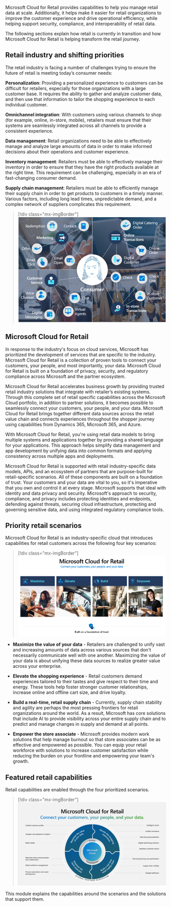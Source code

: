 Microsoft Cloud for Retail provides capabilities to help you manage retail data at scale. Additionally, it helps make it easier for retail organizations to improve the customer experience and drive operational efficiency, while helping support security, compliance, and interoperability of retail data.

The following sections explain how retail is currently in transition and how Microsoft Cloud for Retail is helping transform the retail journey.

## Retail industry and shifting priorities

The retail industry is facing a number of challenges trying to ensure the future of retail is meeting today’s consumer needs:

**Personalization**: Providing a personalized experience to customers can be difficult for retailers, especially for those organizations with a large customer base. It requires the ability to gather and analyze customer data, and then use that information to tailor the shopping experience to each individual customer.

**Omnichannel integration**: With customers using various channels to shop (for example, online, in-store, mobile), retailers must ensure that their systems are seamlessly integrated across all channels to provide a consistent experience.

**Data management**: Retail organizations need to be able to effectively manage and analyze large amounts of data in order to make informed decisions about their operations and customer experience.

**Inventory management**: Retailers must be able to effectively manage their inventory in order to ensure that they have the right products available at the right time. This requirement can be challenging, especially in an era of fast-changing consumer demand.

**Supply chain management**: Retailers must be able to efficiently manage their supply chain in order to get products to customers in a timely manner. Various factors, including long lead times, unpredictable demand, and a complex network of suppliers complicates this requirement. 

> [!div class="mx-imgBorder"]
> ![Diagram showing the consumer at the center of marketing, online transactions, customer service, and in-store transactions, each with three to five options.](../media/unify-data.png)

## Microsoft Cloud for Retail 

In response to the industry's focus on cloud services, Microsoft has prioritized the development of services that are specific to the industry. Microsoft Cloud for Retail is a collection of proven tools to connect your customers, your people, and most importantly, your data. Microsoft Cloud for Retail is built on a foundation of privacy, security, and regulatory compliance across Microsoft and the partner ecosystem.

Microsoft Cloud for Retail accelerates business growth by providing trusted retail industry solutions that integrate with retailer’s existing systems. Through this complete set of retail specific capabilities across the Microsoft Cloud portfolio, in addition to partner solutions, it becomes possible to seamlessly connect your customers, your people, and your data. Microsoft Cloud for Retail brings together different data sources across the retail value chain and connects experiences throughout the shopper journey using capabilities from Dynamics 365, Microsoft 365, and Azure.

With Microsoft Cloud for Retail, you're using retail data models to bring multiple systems and applications together by providing a shared language for your applications. This approach helps simplify data management and app development by unifying data into common formats and applying consistency across multiple apps and deployments.

Microsoft Cloud for Retail is supported with retail industry-specific data models, APIs, and an ecosystem of partners that are purpose-built for retail-specific scenarios. All of these components are built on a foundation of trust. Your customers and your data are vital to you, so it's imperative that you own and control it at every stage. Microsoft supports that ideal with identity and data privacy and security. Microsoft's approach to security, compliance, and privacy includes protecting identities and endpoints, defending against threats, securing cloud infrastructure, protecting and governing sensitive data, and using integrated regulatory compliance tools.

## Priority retail scenarios

 Microsoft Cloud for Retail is an industry-specific cloud that introduces capabilities for retail customers across the following four key scenarios:

> [!div class="mx-imgBorder"]
> ![Screenshot of Microsoft Cloud for Retail.](../media/cloud-retail.png)

- **Maximize the value of your data** - Retailers are challenged to unify vast and increasing amounts of data across various sources that don't necessarily communicate well with one another. Maximizing the value of your data is about unifying these data sources to realize greater value across your enterprise.

- **Elevate the shopping experience** - Retail customers demand experiences tailored to their tastes and give respect to their time and energy. These tools help foster stronger customer relationships, increase online and offline cart size, and drive loyalty.

- **Build a real-time, retail supply chain** - Currently, supply chain stability and agility are perhaps the most pressing frontiers for retail organizations around the world. As a result, Microsoft has core solutions that include AI to provide visibility across your entire supply chain and to predict and manage changes in supply and demand at all points.

- **Empower the store associate** - Microsoft provides modern work solutions that help manage burnout so that store associates can be as effective and empowered as possible. You can equip your retail workforce with solutions to increase customer satisfaction while reducing the burden on your frontline and empowering your team's growth.

## Featured retail capabilities

Retail capabilities are enabled through the four prioritized scenarios.

> [!div class="mx-imgBorder"]
> [![Diagram showing the four key prioritized scenarios.](../media/capabilities.png)](../media/capabilities.png#lightbox)

This module explains the capabilities around the scenarios and the solutions that support them.

